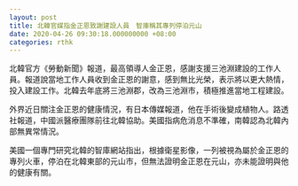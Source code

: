 ```yaml
---
layout: post
title: 北韓官媒指金正恩致謝建設人員　智庫稱其專列停泊元山
date: 2020-04-26 09:30:18.000000000 +08:00
categories: rthk
---
```


北韓官方《勞動新聞》報道，最高領導人金正恩，感謝支援三池淵建設的工作人員。報道說當地工作人員收到金正恩的謝意，感到無比光榮，表示將以更大熱情，投入建設工作。北韓去年底將三池淵郡，改為三池淵市，積極推進當地工程建設。

外界近日關注金正恩的健康情況，有日本傳媒報道，他在手術後變成植物人。路透社報道，中國派醫療團隊前往北韓協助。美國指病危消息不準確，南韓認為北韓內部無異常情況。

美國一個專門研究北韓的智庫網站指出，根據衛星影像，一列被視為屬於金正恩的專列火車，停泊在北韓東部的元山市，但無法證明金正恩在元山，亦未能證明與他的健康有關。
